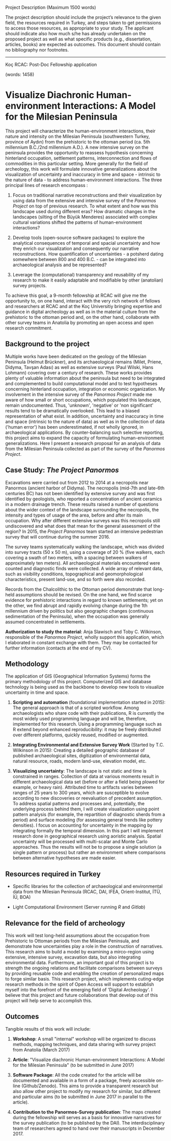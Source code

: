 Project Description (Maximum 1500 words)

The project description should include the project’s relevance to the given
field, the resources required in Turkey, and steps taken to get permissions to
access those resources, as appropriate to your study. The applicant should
indicate also how much s/he has already undertaken on the proposed project as
well as what specific products (e.g., dissertation, articles, books) are
expected as outcomes. This document should contain no bibliography nor
footnotes.  

--------------------------------------------------------------------------------

Koç RCAC: Post-Doc Fellowship application

(words: 1458) 



# Visualize Diachronic Human-environment Interactions: A Model for the Milesian Peninsula

 
This project will characterize the human-environment interactions, their nature
and intensity on the Milesian Peninsula (southwestern Turkey, province of Aydın)
from the prehistoric to the ottoman period (ca. 5th millennium B.C./2nd
millennium A.D.). A new intensive survey on the peninsula provides the
opportunity to reassess hypothesis concerning hinterland occupation, settlement
patterns, interconnection and flows of commodities in this particular setting.
More generally for the field of archeology, this work will formulate innovative
generalizations about the visualization of uncertainty and inaccuracy in time
and space - intrinsic to the nature of data - to address human-environment
interactions. The three principal lines of research encompass : 

 1. Focus on traditional narrative reconstructions and their visualization by
    using data from the extensive and intensive survey of the *Panormos Project*
on top of previous research. To what extent  and how was this landscape used
during different eras? How dramatic changes in the landscapes (silting of the
Büyük Menderes) associated with complex cultural variations shifted the patterns
of human-environment interactions? 

 2. Develop tools (open-source software packages) to explore the analytical
    consequences of temporal and spacial uncertainty and how they enrich our
visualization and consequently our narrative reconstructions.  How
quantification of uncertainties - a potsherd dating somewhere between 800 and 400
B.C. - can be integrated  into archaeological analysis and be represented? 

 3. Leverage the (computational) transparency and reusability of my research to
    make it easily adaptable and modifiable by other (anatolian) survey
projects.  

To achieve this goal, a 9-month fellowship at RCAC will give me the opportunity
to, on one hand, interact with the very rich network of fellows and researchers
at RCAC and at the Koç Universitiy bringing expertise and guidance in digital
archeology as well as in the material culture from the prehistoric to the
ottoman period and, on the other hand, collaborate with other survey teams in
Anatolia by promoting an open access and open research commitment.


## Background to the project 

Multiple works have been dedicated on the geology of the Milesian Peninsula
(Helmut Brückner), and  its archaeological remains (Milet, Priene, Didyma,
Tavşan Adası) as well as  extensive surveys (Paul Wilski, Hans Lohmann) covering
over a century of research. These works provides plenty of valuable information
about the peninsula but need to be integrated and complemented to build
computational model and to test hypotheses concerning hinterland occupation,
integration or economic organization. My involvement in the intensive survey of
the *Panormos Project* made me aware of how small or short occupations, which
populated this landscape, remain undocumented. Thus, 'unknown', 'negative' or
'non significant' results tend to be dramatically overlooked. This lead to a
biased representation of what exist. In addition, uncertainty and inaccuracy in
time and space (intrinsic to the nature of data) as well as in the collection of
data ('human error') has been underestimated, if not wholly ignored, in
archaeological applications. By counter-balancing such selective reporting, this
project aims to expand the capacity of formulating human-environment
generalizations. Here I present a research proposal for an analysis of data from
the Milesian Peninsula collected as part of the survey of the *Panormos
Project*.






## Case Study: *The Project Panormos*  

Excavations were carried out from 2012 to 2014 at a necropolis near Panormos
(ancient harbor of Didyma). The necropolis (mid-7th and late-6th centuries BC)
has not been identified by extensive survey and was first identified by
geologists, who reported a concentration of ancient ceramics in a modern
drainage trench. These results raised a number of questions about the wider
context of the landscape surrounding the necropolis, the intensity and types of
usage of the area, before and after its main occupation. Why after different
extensive surveys was this necropolis still undiscovered and what does that mean
for the general assessment of the region? In 2015, the *Project Panormos* team
started an intensive pedestrian survey that will continue during the summer
2016.

The survey teams systematically walking the landscape, which was divided into
survey tracts (50 x 50 m), using a coverage of 20 % (five walkers, each
covering a swath of two meters, with a spacing between walkers of approximately
ten meters). All archaeological materials encountered were counted and
diagnostic finds were collected. A wide array of relevant data, such as
visibility conditions, topographical and geomorphological characteristics,
present land-use, and so forth were also recorded. 

Records from the  Chalcolithic to the Ottoman period  demonstrate that long-held
assumptions should be revised. On the one hand, we find scarce evidence for
prehistoric interactions in regard to known settlements; yet on the other, we
find abrupt and rapidly evolving change during the 1th millennium driven by
politics but also geographic changes (continuous sedimentation of the
Peninsula), when the occupation was generally assumed concentrated in
settlements. 



**Authorization to study the material**: Anja Slawisch and Toby C. Wilkinson,
responsible of the *Panormos Project*, wholly support this application, which I
elaborated in constant exchange with them. They may be contacted for further
information (contacts at the end of my CV).





## Methodology 

The application of GIS (Geographical Information Systems) forms the primary
methodology of this project. Computerized GIS and database technology is being
used as the backbone to develop new tools to visualize uncertainty in time and
space. 

1.  **Scripting and automation** (foundational implementation started in 2015): The
general approach is that of a scripted workflow. Among archaeologists who share
code with their publications, R is currently the most widely used programming
language and will be, therefore, implemented for this research. Using a
programming language such as R extend beyond enhanced reproducibility: it may be
freely distributed over different platforms, quickly reused, modified or
augmented. 

2. **Integrating Environmental and Extensive Survey Work** (Started by T.C.
   Wilkinson in 2015): Creating a detailed geographic database of published
archaeological sites, digitization of environmental data, natural resource, roads,
modern land-use, elevation model, etc.
 
3. **Visualizing uncertainty**: The landscape is not static and time is
   constrained in ranges. Collection of data at various moments result in
different archaeological data set (before or after a field being plowed for
example, or heavy rain). Attributed time to artifacts varies between ranges of
25 years to 300 years, which are susceptible to evolve according to new
discoveries or reevaluation of precedent assumption. To address spatial patterns
and processes  and, potentially, the underlying process behind them, I will
create visualization using point pattern analysis (for example, the repartition
of diagnostic sherds from a period) and surface modeling (for assessing general
trends like pottery densities). I focus on accounting for uncertainty in the
mapping by integrating formally the temporal dimension. In this part I will
implement research done in geographical research using aoristic analysis.
Spatial uncertainty will be processed with multi-scalar and Monte Carlo
approaches. Thus the results will not be to propose a single solution (a single
pattern or process) but rather an environment where comparisons between
alternative hypotheses are made easier.


## Resources required in Turkey

- Specific libraries for the collection of archaeological and environmental data
  from the Milesian Peninsula (RCAC, DAI, IFEA, Orient-Institut, İTÜ, İÜ, BOA) 

- Light Computational Environment (Server running *R* and *Gitlab*)




## Relevance for the field of archeology

This work will test long-held assumptions about the occupation from Prehistoric
to Ottoman periods from the Milesian Peninsula, and demonstrate how
uncertainties play a role in the construction of narratives. This research aims
to build a model by examining a mirco-region using extensive, intensive survey,
excavation data, but also integrating environmental data. Furthermore, an
important goal of this project is to strength the ongoing relations and
facilitate comparisons between surveys by providing reusable code and enabling
the creation of personalized maps to forge similar basis. This research project,
which implements cuting-edge research methods in the spirit of Open Access will
support to establish myself into the forefront of the emerging field of 'Digital
Archeology'. I believe that this project and future collaborations that develop
out of this project will help serve to accomplish this.

## Outcomes 

Tangible results of this work will include:

1. **Workshop**: A small "internal" workshop will be organized to discuss
   methods, mapping techniques, and data sharing with survey project from
Anatolia (March 2017)

2. **Article**:  "Visualize diachronic Human-environment Interactions: A Model
  for the Milesian Peninsula" (to be submitted in June 2017)

3. **Software Package**: All the code created for the article will be
  documented and available in a form of a package, freely accessible on-line
(Github/Zenodo). This aims to provide a transparent research but also allow
other project to modify my research for similar, but different and particular
aims (to be submitted in June 2017 in parallel to the article). 

4. **Contribution to the Panormos-Survey publication**: The maps created during
  the fellowship  will serves as a basis for innovative  narratives for
the survey publication (to be published by the DAI). The interdisciplinary team of
researchers agreed to hand over their manuscripts in December 2017.



<!-- Commented out
1. **Article** (with T.C. Wilkinson): "Methodological transparency in the Field:
  collaboration, version control and reproducibility on the Project Panormos
survey" (Provisional title, to be submitted to the *Journal of Field Archaeology*
in March 2016) 

5. **Interactive interface**: An interactive interface will be provided on-line (with a light restricted
access for the protection of cultural heritage). 
--> 
